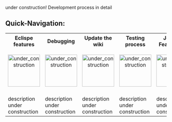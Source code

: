 under construction! Development process in detail

## Quick-Navigation:

<table>
	<tr>
		<th>Eclispe features</th>
		<th>Debugging</th>
		<th>Update the wiki</th>
		<th>Testing process</th>
		<th>Jobs in FeatureIDE</th>
	</tr>
	<tr>
		<td width="128px">
			<p align="center">
				<img height="100" width="100" alt="under_construction" src="https://github.com/tthuem/FeatureIDE/wiki/Assets/Home/under_construction.png">
			</p>
		</td>
		<td width="128px">
			<p align="center">
				<img height="100" width="100" alt="under_construction" src="https://github.com/tthuem/FeatureIDE/wiki/Assets/Home/under_construction.png">
			</p>
		</td>
		<td width="128px">
			<p align="center">
				<img height="100" width="100" alt="under_construction" src="https://github.com/tthuem/FeatureIDE/wiki/Assets/Home/under_construction.png">
			</p>
		</td>
		<td width="128px">
			<p align="center">
				<img height="100" width="100" alt="under_construction" src="https://github.com/tthuem/FeatureIDE/wiki/Assets/Home/under_construction.png">
			</p>
		</td>
		<td width="128px">
			<p align="center">
				<img height="100" width="100" alt="under_construction" src="https://github.com/tthuem/FeatureIDE/wiki/Assets/Home/under_construction.png">
			</p>
		</td>
	</tr>
	<tr>
		<td>
			<!--a href="/tthuem/FeatureIDE/wiki/Eclipse-RCP-and-RAP-Development">Eclipse RCP and RAP</a-->
		</td>
		<td>
			<!--a href="/tthuem/FeatureIDE/wiki/Checkout-FeatureIDE-sources">Checkout FeatureIDE sources</a-->
		</td>
		<td>
			<!--a href="/tthuem/FeatureIDE/wiki/Run-configuration-[FeatureIDE-Dev]">Run Configuration</a-->
		</td>
		<td>
			<!--a href="/tthuem/FeatureIDE/wiki/Run-configuration-[FeatureIDE-Dev]">Run Configuration</a-->
		</td>
		<td>
			<!--a href="/tthuem/FeatureIDE/wiki/Run-configuration-[FeatureIDE-Dev]">Run Configuration</a-->
		</td>
	</tr>
	<tr>
		<td>description under construction</td>
		<td>description under construction</td>
		<td>description under construction</td>
		<td>description under construction</td>
		<td>description under construction</td>
	</tr>
</table>